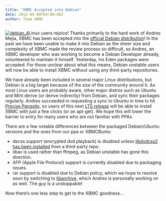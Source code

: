 ```yaml
---
title: "XBMC Accepted into Debian"
date: 2012-04-09T04:00:00Z
author: Team XBMC
---
```


[![](/images/blog/debian_4-241x300.webp "debian_4")](http://www.debian.org/)Linux users rejoice! Thanks primarily to the hard work of Andres Mejia, XBMC has been accepted into the [official Debian distribution](https://packages.qa.debian.org/x/xbmc.html)! In the past we have been unable to make it into Debian as the sheer size and complexity of XBMC made the review process so difficult, so Andres, an XBMC developer who was working to become a Debian Developer already, volunteered to maintain it himself. Yesterday, his Eden packages were accepted. For those unclear about what this means, Debian unstable users will now be able to install XBMC without using any third-party repositories.

We have already been included in several major Linux distributions, but Debian is a big target because of the size of the community around it. As most Linux users are probably aware, other major distros such as Ubuntu and Mint derive (or derive indirectly) from Debian, and sync their packages regularly. Andres succeeded in requesting a sync to Ubuntu in time to hit [Precise Pangolin](https://wiki.ubuntu.com/PrecisePangolin/TechnicalOverview/Beta2), so users of this next [LTS release](https://wiki.ubuntu.com/LTS) will be able to install XBMC with just a few clicks (or an apt-get). We hope this will lower the barrier to entry for many users who are not familiar with PPAs.

There are a few notable differences between the packaged Debian/Ubuntu versions and the ones from our ppa or XBMCBuntu:

- decss support (encrypted dvd playback) is disabled unless [libdvdcss2 has been installed](https://help.ubuntu.com/community/RestrictedFormats/PlayingDVDs) from a third-party repo.
- libav is used rather than ffmpeg, as Debian unstable has gone this direction.
- AFP (Apple File Protocol) support is currently disabled due to packaging issues.
- rar support is disabled due to Debian policy, which we hope to resolve soon by switching to [libarchive](http://libarchive.github.io/), which Andres is personally working on as well. The guy is a unstoppable!

Now there’s one less step to get to the XBMC goodness…
